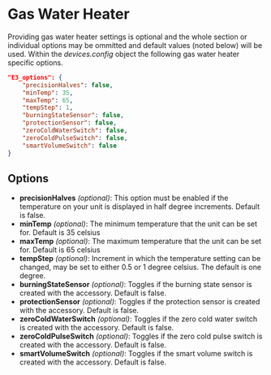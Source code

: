 # Gas Water Heater

Providing gas water heater settings is optional and the whole section or individual options may be ommitted and default values (noted below) will be used. Within the *devices.config* object the following gas water heater specific options.

```json
"E3_options": {
    "precisionHalves": false,
    "minTemp": 35,
    "maxTemp": 65,
    "tempStep": 1,
    "burningStateSensor": false,
    "protectionSensor": false,
    "zeroColdWaterSwitch": false,
    "zeroColdPulseSwitch": false,
    "smartVolumeSwitch": false
}
```
## Options
- **precisionHalves** *(optional)*: This option must be enabled if the temperature on your unit is displayed in half degree increments. Default is false.
- **minTemp** *(optional)*: The minimum temperature that the unit can be set for. Default is 35 celsius
- **maxTemp** *(optional)*: The maximum temperature that the unit can be set for. Default is 65 celsius
- **tempStep** *(optional)*: Increment in which the temperature setting can be changed, may be set to either 0.5 or 1 degree celsius. The default is one degree.
- **burningStateSensor** *(optional)*: Toggles if the burning state sensor is created with the accessory. Default is false.
- **protectionSensor** *(optional)*: Toggles if the protection sensor is created with the accessory. Default is false.
- **zeroColdWaterSwitch** *(optional)*: Toggles if the zero cold water switch is created with the accessory. Default is false.
- **zeroColdPulseSwitch** *(optional)*: Toggles if the zero cold pulse switch is created with the accessory. Default is false.
- **smartVolumeSwitch** *(optional)*: Toggles if the smart volume switch is created with the accessory. Default is false.